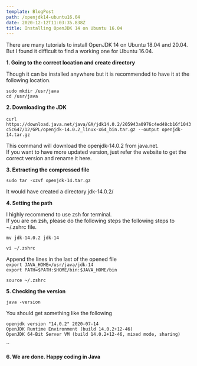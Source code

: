 ```yaml
---
template: BlogPost
path: /openjdk14-ubuntu16.04
date: 2020-12-12T11:03:35.838Z
title: Installing OpenJDK 14 on Ubuntu 16.04
---
```

There are many tutorials to install OpenJDK 14 on Ubuntu 18.04 and 20.04.\
But I found it difficult to find a working one for Ubuntu 16.04.

**1. Going to the correct location and create directory**

Though it can be installed anywhere but it is recommended to have it at the following location.

`sudo mkdir /usr/java`\
`cd /usr/java`

**2. Downloading the JDK**\
\
`curl https://download.java.net/java/GA/jdk14.0.2/205943a0976c4ed48cb16f1043c5c647/12/GPL/openjdk-14.0.2_linux-x64_bin.tar.gz --output openjdk-14.tar.gz`

This command will download the openjdk-14.0.2 from java.net.\
If you want to have more updated version, just refer the website to get the correct version and rename it here.

**3. Extracting the compressed file**

`sudo tar -xzvf openjdk-14.tar.gz`

It would have created a directory jdk-14.0.2/

**4. Setting the path**

I highly recommend to use zsh for terminal.\
If you are on zsh, please do the following steps the following steps to ~/.zshrc file.

`mv jdk-14.0.2 jdk-14`

`vi ~/.zshrc`

Append the lines in the last of the opened file\
`export JAVA_HOME=/usr/java/jdk-14`\
`export PATH=$PATH:$HOME/bin:$JAVA_HOME/bin`

`source ~/.zshrc`

**5. Checking the version**

`java -version`

You should get something like the following

```
openjdk version "14.0.2" 2020-07-14
OpenJDK Runtime Environment (build 14.0.2+12-46)
OpenJDK 64-Bit Server VM (build 14.0.2+12-46, mixed mode, sharing)
```

``

**6. We are done. Happy coding in Java**
